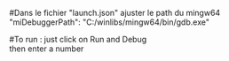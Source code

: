 #Dans le fichier "launch.json" ajuster le path du mingw64  
 "miDebuggerPath": "C:/winlibs/mingw64/bin/gdb.exe"
 
#To run :
just click on Run and Debug  
then enter a number 
